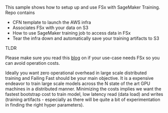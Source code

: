 This sample shows how to setup up and use FSx with SageMaker Training. Repo contains 

- CFN template to launch the AWS infra
- Associates FSx with your data on S3
- How to use SageMaker training job to access data in FSx
- Tear the infra down and automatically save your training artifacts to S3

TLDR

Please make sure you read this [blog](https://aws.amazon.com/blogs/machine-learning/choose-the-best-data-source-for-your-amazon-sagemaker-training-job/) on if your use-case needs FSx so you can avoid operation costs.

Ideally you want zero operational overhead in large scale distributed training and Failing Fast should be your main objective. It is a expensive endeavor to train large scale models across the N state of the art GPU machines in a distributed manner. Minimizing the costs implies we want the fastest bootstrap cost to train model, low latency read (data load) and writes (training artifacts - especially as there will be quite a bit of experimentation in finding the right hyper parameters).